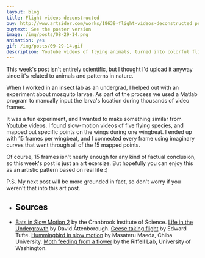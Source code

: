 ```yaml
---
layout: blog
title: Flight videos deconstructed
buy: http://www.artsider.com/works/18639-flight-videos-deconstructed_prints
buytext: See the poster version
image: /img/posts/08-29-14.png
animation: yes
gif: /img/posts/09-29-14.gif
description: Youtube videos of flying animals, turned into colorful flight patterns. 
---
```


This week's post isn't entirely scientific, but I thought I'd upload it anyway since it's related to animals and patterns in nature. 

When I worked in an insect lab as an undergrad, I helped out with an experiment about mosquito larvae. As part of the process we used a Matlab program to manually input the larva's location during thousands of video frames. 

It was a fun experiment, and I wanted to make something similar from Youtube videos. I found slow-motion videos of five flying species, and mapped out specific points on the wings during one wingbeat. I ended up with 15 frames per wingbeat, and I connected every frame using imaginary curves that went through all of the 15 mapped points. 

Of course, 15 frames isn't nearly enough for any kind of factual conclusion, so this week's post is just an art exersize. But hopefully you can enjoy this as an artistic pattern based on real life :)

P.S. My next post will be more grounded in fact, so don't worry if you weren't that into this art post.

<ul class="sources"> 
<li> <h2> Sources </h2></li>
<li>  <a href="https://www.youtube.com/watch?v=YTKNZDjSaXQ" target="_blank">Bats in Slow Motion 2</a> by the Cranbrook Institute of Science. <a href="https://www.youtube.com/watch?v=Q-7k2HNJpXA" target="_blank">Life in the Undergrowth</a> by David Attenborough. <a href="https://www.youtube.com/watch?feature=player_embedded&v=GEP-KgJkYnw" target="_blank">Geese taking flight</a> by Edward Tufte. <a href="http://www.bbc.com/news/science-environment-23143675" target="_blank">Hummingbird in slow motion</a> by Masateru Maeda, Chiba University. <a href="https://www.youtube.com/watch?v=b2Z0jz7YyOE" target="_blank">Moth feeding from a flower</a> by the Riffell Lab, University of Washington. 
</li>
</ul>

